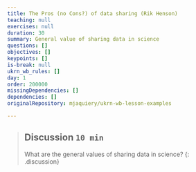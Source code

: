 ```yaml
---
title: The Pros (no Cons?) of data sharing (Rik Henson)
teaching: null
exercises: null
duration: 30
summary: General value of sharing data in science
questions: []
objectives: []
keypoints: []
is-break: null
ukrn_wb_rules: []
day: 1
order: 200000
missingDependencies: []
dependencies: []
originalRepository: mjaquiery/ukrn-wb-lesson-examples

---
```

> ## Discussion `10 min`
> What are the general values of sharing data in science?
{: .discussion}

